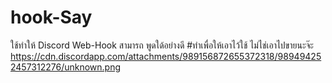 # hook-Say
ใช้ทำให้ Discord Web-Hook สามารถ พูดใด้อย่างดี
#ทำเพื่อให้เอาไว้ใช้ ไม่ไช่เอาไปขายนะจ๊ะ
https://cdn.discordapp.com/attachments/989156872655372318/989494252457312276/unknown.png
